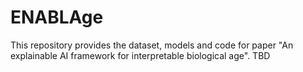 # ENABLAge
This repository provides the dataset, models and code for paper "An explainable AI framework for interpretable biological age".
TBD
